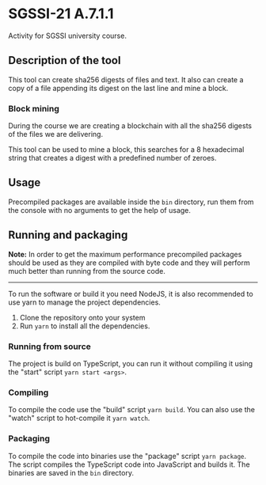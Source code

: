 # SGSSI-21 A.7.1.1

Activity for SGSSI university course.

## Description of the tool

This tool can create sha256 digests of files and text. It also can create a copy
of a file appending its digest on the last line and mine a block.

### Block mining

During the course we are creating a blockchain with all the sha256 digests of
the files we are delivering.

This tool can be used to mine a block, this searches for a 8 hexadecimal string
that creates a digest with a predefined number of zeroes.

## Usage

Precompiled packages are available inside the `bin` directory, run them from
the console with no arguments to get the help of usage.

## Running and packaging

**Note:** In order to get the maximum performance precompiled packages should be used as
they are compiled with byte code and they will perform much better than running
from the source code.

---

To run the software or build it you need NodeJS, it is also recommended to use
yarn to manage the project dependencies.

1. Clone the repository onto your system
2. Run `yarn` to install all the dependencies.

### Running from source

The project is build on TypeScript, you can run it without compiling it using
the "start" script `yarn start <args>`.

### Compiling

To compile the code use the "build" script `yarn build`. You can also use the
"watch" script to hot-compile it `yarn watch`.

### Packaging

To compile the code into binaries use the "package" script `yarn package`. The
script compiles the TypeScript code into JavaScript and builds it. The binaries
are saved in the `bin` directory.
